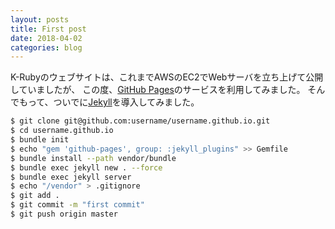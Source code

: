 ```yaml
---
layout: posts
title: First post
date: 2018-04-02
categories: blog
---
```

K-Rubyのウェブサイトは、これまでAWSのEC2でWebサーバを立ち上げて公開していましたが、
この度、[GitHub Pages]のサービスを利用してみました。
そんでもって、ついでに[Jekyll]を導入してみました。

```bash
$ git clone git@github.com:username/username.github.io.git
$ cd username.github.io
$ bundle init
$ echo "gem 'github-pages', group: :jekyll_plugins" >> Gemfile
$ bundle install --path vendor/bundle
$ bundle exec jekyll new . --force
$ bundle exec jekyll server
$ echo "/vendor" > .gitignore
$ git add .
$ git commit -m "first commit"
$ git push origin master
```

[GitHub Pages]: https://pages.github.com/
[Jekyll]: https://jekyllrb-ja.github.io/

